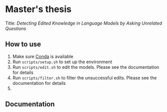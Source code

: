 # Master's thesis
Title: *Detecting Edited Knowledge in Language Models by Asking Unrelated Questions*

## How to use
1. Make sure [Conda](https://anaconda.org/anaconda/conda) is available
2. Run `scripts/setup.sh` to set up the environment
3. Run `scripts/edit.sh` to edit the models. Please see the documentation for details
4. Run `scripts/filter.sh` to filter the unsuccessful edits. Please see the documentation for details
5. 

## Documentation